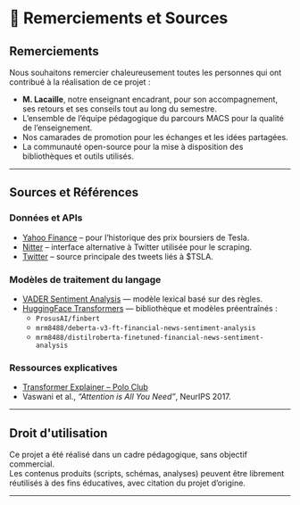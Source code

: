 # 🙏 Remerciements et Sources

## Remerciements

Nous souhaitons remercier chaleureusement toutes les personnes qui ont contribué à la réalisation de ce projet :

- **M. Lacaille**, notre enseignant encadrant, pour son accompagnement, ses retours et ses conseils tout au long du semestre.
- L’ensemble de l’équipe pédagogique du parcours MACS pour la qualité de l’enseignement.
- Nos camarades de promotion pour les échanges et les idées partagées.
- La communauté open-source pour la mise à disposition des bibliothèques et outils utilisés.

---

## Sources et Références

### Données et APIs
- [Yahoo Finance](https://finance.yahoo.com) – pour l’historique des prix boursiers de Tesla.
- [Nitter](https://nitter.net) – interface alternative à Twitter utilisée pour le scraping.
- [Twitter](https://twitter.com) – source principale des tweets liés à $TSLA.

### Modèles de traitement du langage
- [VADER Sentiment Analysis](https://github.com/cjhutto/vaderSentiment) — modèle lexical basé sur des règles.
- [HuggingFace Transformers](https://huggingface.co/models) — bibliothèque et modèles préentraînés :
  - `ProsusAI/finbert`
  - `mrm8488/deberta-v3-ft-financial-news-sentiment-analysis`
  - `mrm8488/distilroberta-finetuned-financial-news-sentiment-analysis`

### Ressources explicatives
- [Transformer Explainer – Polo Club](https://poloclub.github.io/transformer-explainer/)
- Vaswani et al., *“Attention is All You Need”*, NeurIPS 2017.

---

## Droit d'utilisation

Ce projet a été réalisé dans un cadre pédagogique, sans objectif commercial.  
Les contenus produits (scripts, schémas, analyses) peuvent être librement réutilisés à des fins éducatives, avec citation du projet d’origine.

---

